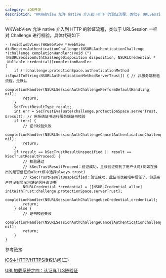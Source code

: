 ```yaml
---
category: iOS开发
description: "WKWebView 允许 native 介入到 HTTP 的验证流程，类似于 URLSession 一样对 Challenge 进行校验，具体代码如下"
---
```


WKWebView 允许 native 介入到 HTTP 的验证流程，类似于 URLSession 一样对 Challenge 进行校验，具体代码如下

```objective_c
- (void)webView:(WKWebView *)webView didReceiveAuthenticationChallenge:(NSURLAuthenticationChallenge *)challenge completionHandler:(void (^)(NSURLSessionAuthChallengeDisposition disposition, NSURLCredential * _Nullable credential))completionHandler
{
    if (![challenge.protectionSpace.authenticationMethod isEqualToString:NSURLAuthenticationMethodServerTrust]) { // 非服务端校验流程，走默认
        completionHandler(NSURLSessionAuthChallengePerformDefaultHandling, nil);
        return;
    }
    SecTrustResultType result;
    int err = SecTrustEvaluate(challenge.protectionSpace.serverTrust, &result); // 用系统证书进行服务端证书校验
    if (err) {
        // 证书校验失败
        completionHandler(NSURLSessionAuthChallengeCancelAuthenticationChallenge, nil);
        return;
    }
    if (result == kSecTrustResultUnspecified || result == kSecTrustResultProceed) {
        // 校验通过
        // kSecTrustResultProceed：验证成功，且该验证得到了用户认可(例如在弹出的是否信任的alert框中选择always trust)
        // kSecTrustResultUnspecified：验证成功，此证书也被暗中信任了，但是用户并没有显示地决定信任该证书
        NSURLCredential *credential = [[NSURLCredential alloc] initWithTrust:challenge.protectionSpace.serverTrust];
        completionHandler(NSURLSessionAuthChallengeUseCredential,credential);
        return;
    } else {
        // 证书校验失败
        completionHandler(NSURLSessionAuthChallengeCancelAuthenticationChallenge, nil);
        return;
    }
}
```

参考链接

[iOS中HTTP/HTTPS授权访问(二)](https://www.jianshu.com/p/ebee00c785bd)

[URL加载系统之四：认证与TLS链验证](http://southpeak.github.io/2014/07/16/url-load-system-4/)